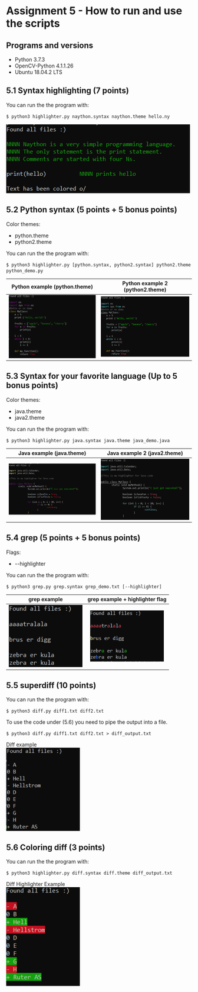 # Assignment 5 - How to run and use the scripts

## Programs and versions
* Python 3.7.3
* OpenCV-Python 4.1.1.26
* Ubuntu 18.04.2 LTS

## 5.1  Syntax highlighting (7 points)
You can run the the program with:
```
$ python3 highlighter.py naython.syntax naython.theme hello.ny
```
![naython_example](examplesImages/naython_example.PNG "Naython example")

## 5.2 Python syntax (5 points + 5 bonus points)
Color themes:
* python.theme
* python2.theme

You can run the the program with:
```
$ python3 highlighter.py [python.syntax, python2.syntax] python2.theme python_demo.py
```
Python example (python.theme)|  Python example 2 (python2.theme)
:-------------------------:|:-------------------------:
<img src="examplesImages/python_example.PNG" alt="Python Example" width="350"> | <img src="examplesImages/python2_example.PNG" alt="Python Example 2" width="350">



## 5.3 Syntax for your favorite language (Up to 5 bonus points)
Color themes:
* java.theme
* java2.theme

You can run the the program with:
```
$ python3 highlighter.py java.syntax java.theme java_demo.java
```
Java example (java.theme)|  Java example 2 (java2.theme)
:-------------------------:|:-------------------------:
<img src="examplesImages/java_example.PNG" alt="Java Example" width="350"> | <img src="examplesImages/java2_example.PNG" alt="Java Example 2" width="350">

## 5.4 grep (5 points + 5 bonus points)
Flags:
* --highlighter

You can run the the program with:
```
$ python3 grep.py grep.syntax grep_demo.txt [--highlighter]
```
grep example |  grep example + highlighter flag
:-------------------------:|:-------------------------:
<img src="examplesImages/grep_example.PNG" alt="Grep Example" width="200"> | <img src="examplesImages/grep_highlighter_example.PNG" alt="Grep Example 2" width="200">

## 5.5 superdiff (10 points)
You can run the the program with:
```
$ python3 diff.py diff1.txt diff2.txt
```
To use the code under (5.6) you need to pipe the output into a file. 
```
$ python3 diff.py diff1.txt diff2.txt > diff_output.txt
```
Diff example\
<img src="examplesImages/diff_example.PNG" alt="Diff Example" width="200">
## 5.6 Coloring diff (3 points)
You can run the the program with:
```
$ python3 highlighter.py diff.syntax diff.theme diff_output.txt
```

Diff Highlighter Example\
<img src="examplesImages/diff_higlighter_example.PNG" alt="Diff Example 2" width="200">

